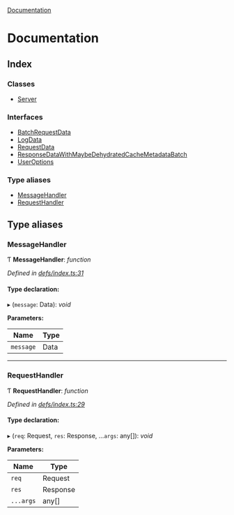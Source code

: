 [Documentation](README.md)

# Documentation

## Index

### Classes

* [Server](classes/server.md)

### Interfaces

* [BatchRequestData](interfaces/batchrequestdata.md)
* [LogData](interfaces/logdata.md)
* [RequestData](interfaces/requestdata.md)
* [ResponseDataWithMaybeDehydratedCacheMetadataBatch](interfaces/responsedatawithmaybedehydratedcachemetadatabatch.md)
* [UserOptions](interfaces/useroptions.md)

### Type aliases

* [MessageHandler](README.md#messagehandler)
* [RequestHandler](README.md#requesthandler)

## Type aliases

###  MessageHandler

Ƭ **MessageHandler**: *function*

*Defined in [defs/index.ts:31](https://github.com/badbatch/graphql-box/blob/e966cb9b/packages/server/src/defs/index.ts#L31)*

#### Type declaration:

▸ (`message`: Data): *void*

**Parameters:**

Name | Type |
------ | ------ |
`message` | Data |

___

###  RequestHandler

Ƭ **RequestHandler**: *function*

*Defined in [defs/index.ts:29](https://github.com/badbatch/graphql-box/blob/e966cb9b/packages/server/src/defs/index.ts#L29)*

#### Type declaration:

▸ (`req`: Request, `res`: Response, ...`args`: any[]): *void*

**Parameters:**

Name | Type |
------ | ------ |
`req` | Request |
`res` | Response |
`...args` | any[] |
